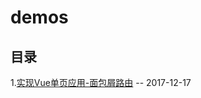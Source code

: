 # demos

## 目录

1.[实现Vue单页应用-面包屑路由](https://github.com/ZhenHe17/demos/tree/master/breadcrumb-demo) -- 2017-12-17
